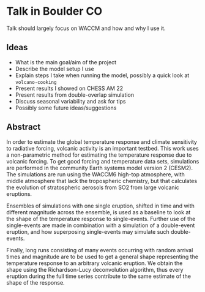 # Talk in Boulder CO

Talk should largely focus on WACCM and how and why I use it.

## Ideas

- What is the main goal/aim of the project
- Describe the model setup I use
- Explain steps I take when running the model, possibly a quick look at
  `volcano-cooking`
- Present results I showed on CHESS AM 22
- Present results from double-overlap simulation
- Discuss seasonal variability and ask for tips
- Possibly some future ideas/suggestions

## Abstract

In order to estimate the global temperature response and climate sensitivity to
radiative forcing, volcanic activity is an important testbed. This work uses a
non-parametric method for estimating the temperature response due to volcanic forcing.
To get good forcing and temperature data sets, simulations are performed in the
community Earth systems model version 2 (CESM2). The simulations are run using the
WACCM6 high-top atmosphere, with middle atmosphere that lack the tropospheric chemistry,
but that calculates the evolution of stratospheric aerosols from SO2 from large volcanic
eruptions.

Ensembles of simulations with one single eruption, shifted in time and with different
magnitude across the ensemble, is used as a baseline to look at the shape of the
temperature response to single-events. Further use of the single-events are made in
combination with a simulation of a double-event eruption, and how superposing
single-events may simulate such double-events.

Finally, long runs consisting of many events occurring with random arrival times and
magnitude are to be used to get a general shape representing the temperature response to
an arbitrary volcanic eruption. We obtain the shape using the Richardson-Lucy
deconvolution algorithm, thus every eruption during the full time series contribute to
the same estimate of the shape of the response.
